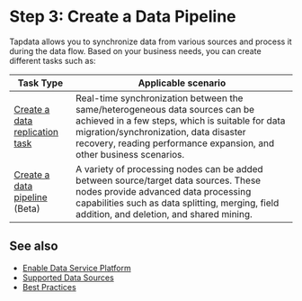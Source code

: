 # Step 3: Create a Data Pipeline

Tapdata allows you to synchronize data from various sources and process it during the data flow. Based on your business needs, you can create different tasks such as:

| Task Type | Applicable scenario |
| ------------------------------------------------------------ | ------------------------------------------------------------ |
| [Create a data replication task](../user-guide/copy-data/create-task.md) | Real-time synchronization between the same/heterogeneous data sources can be achieved in a few steps, which is suitable for data migration/synchronization, data disaster recovery, reading performance expansion, and other business scenarios.  |
| [Create a data pipeline](../user-guide/data-development/create-task.md) (Beta)  | A variety of processing nodes can be added between source/target data sources. These nodes provide advanced data processing capabilities such as data splitting, merging, field addition, and deletion, and shared mining.  |

## See also

* [Enable Data Service Platform](../user-guide/data-console/daas-mode/enable-daas-mode.md)
* [Supported Data Sources](../introduction/supported-databases.md)
* [Best Practices](../best-practice/README.md)